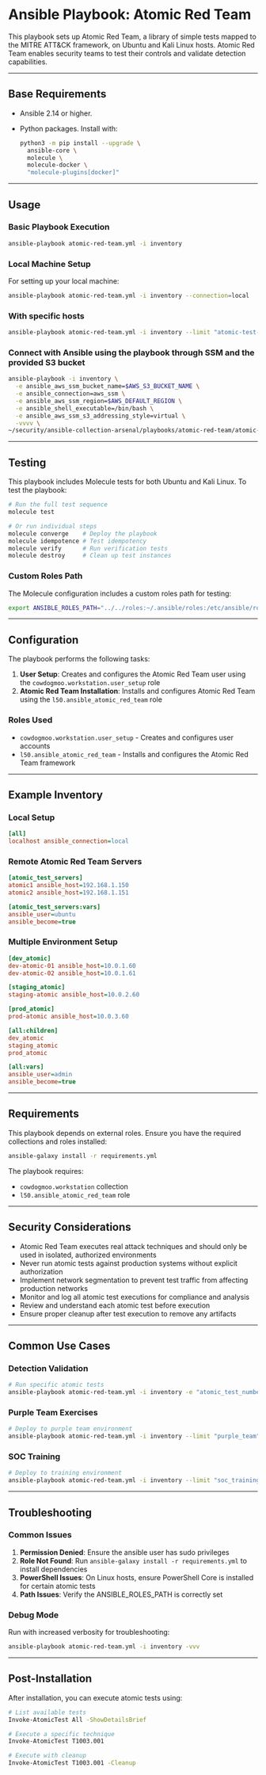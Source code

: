 # Ansible Playbook: Atomic Red Team

This playbook sets up Atomic Red Team, a library of simple tests mapped to the
MITRE ATT&CK framework, on Ubuntu and Kali Linux hosts. Atomic Red Team enables
security teams to test their controls and validate detection capabilities.

---

## Base Requirements

- Ansible 2.14 or higher.
- Python packages. Install with:

  ```bash
  python3 -m pip install --upgrade \
    ansible-core \
    molecule \
    molecule-docker \
    "molecule-plugins[docker]"
  ```

---

## Usage

### Basic Playbook Execution

```bash
ansible-playbook atomic-red-team.yml -i inventory
```

### Local Machine Setup

For setting up your local machine:

```bash
ansible-playbook atomic-red-team.yml -i inventory --connection=local
```

### With specific hosts

```bash
ansible-playbook atomic-red-team.yml -i inventory --limit "atomic-test-servers"
```

### Connect with Ansible using the playbook through SSM and the provided S3 bucket

```bash
ansible-playbook -i inventory \
  -e ansible_aws_ssm_bucket_name=$AWS_S3_BUCKET_NAME \
  -e ansible_connection=aws_ssm \
  -e ansible_aws_ssm_region=$AWS_DEFAULT_REGION \
  -e ansible_shell_executable=/bin/bash \
  -e ansible_aws_ssm_s3_addressing_style=virtual \
  -vvvv \
~/security/ansible-collection-arsenal/playbooks/atomic-red-team/atomic-red-team.yml
```

---

## Testing

This playbook includes Molecule tests for both Ubuntu and Kali Linux. To test
the playbook:

```bash
# Run the full test sequence
molecule test

# Or run individual steps
molecule converge    # Deploy the playbook
molecule idempotence # Test idempotency
molecule verify      # Run verification tests
molecule destroy     # Clean up test instances
```

### Custom Roles Path

The Molecule configuration includes a custom roles path for testing:

```bash
export ANSIBLE_ROLES_PATH="../../roles:~/.ansible/roles:/etc/ansible/roles:$HOME/.ansible/roles"
```

---

## Configuration

The playbook performs the following tasks:

1. **User Setup**: Creates and configures the Atomic Red Team user using the
   `cowdogmoo.workstation.user_setup` role
1. **Atomic Red Team Installation**: Installs and configures Atomic Red Team
   using the `l50.ansible_atomic_red_team` role

### Roles Used

- `cowdogmoo.workstation.user_setup` - Creates and configures user accounts
- `l50.ansible_atomic_red_team` - Installs and configures the Atomic Red Team framework

---

## Example Inventory

### Local Setup

```ini
[all]
localhost ansible_connection=local
```

### Remote Atomic Red Team Servers

```ini
[atomic_test_servers]
atomic1 ansible_host=192.168.1.150
atomic2 ansible_host=192.168.1.151

[atomic_test_servers:vars]
ansible_user=ubuntu
ansible_become=true
```

### Multiple Environment Setup

```ini
[dev_atomic]
dev-atomic-01 ansible_host=10.0.1.60
dev-atomic-02 ansible_host=10.0.1.61

[staging_atomic]
staging-atomic ansible_host=10.0.2.60

[prod_atomic]
prod-atomic ansible_host=10.0.3.60

[all:children]
dev_atomic
staging_atomic
prod_atomic

[all:vars]
ansible_user=admin
ansible_become=true
```

---

## Requirements

This playbook depends on external roles. Ensure you have the required
collections and roles installed:

```bash
ansible-galaxy install -r requirements.yml
```

The playbook requires:

- `cowdogmoo.workstation` collection
- `l50.ansible_atomic_red_team` role

---

## Security Considerations

- Atomic Red Team executes real attack techniques and should only be used in
  isolated, authorized environments
- Never run atomic tests against production systems without explicit authorization
- Implement network segmentation to prevent test traffic from affecting
  production networks
- Monitor and log all atomic test executions for compliance and analysis
- Review and understand each atomic test before execution
- Ensure proper cleanup after test execution to remove any artifacts

---

## Common Use Cases

### Detection Validation

```bash
# Run specific atomic tests
ansible-playbook atomic-red-team.yml -i inventory -e "atomic_test_numbers=['T1003.001', 'T1055']"
```

### Purple Team Exercises

```bash
# Deploy to purple team environment
ansible-playbook atomic-red-team.yml -i inventory --limit "purple_team"
```

### SOC Training

```bash
# Deploy to training environment
ansible-playbook atomic-red-team.yml -i inventory --limit "soc_training"
```

---

## Troubleshooting

### Common Issues

1. **Permission Denied**: Ensure the ansible user has sudo privileges
1. **Role Not Found**: Run `ansible-galaxy install -r requirements.yml` to
   install dependencies
1. **PowerShell Issues**: On Linux hosts, ensure PowerShell Core is installed
   for certain atomic tests
1. **Path Issues**: Verify the ANSIBLE_ROLES_PATH is correctly set

### Debug Mode

Run with increased verbosity for troubleshooting:

```bash
ansible-playbook atomic-red-team.yml -i inventory -vvv
```

---

## Post-Installation

After installation, you can execute atomic tests using:

```bash
# List available tests
Invoke-AtomicTest All -ShowDetailsBrief

# Execute a specific technique
Invoke-AtomicTest T1003.001

# Execute with cleanup
Invoke-AtomicTest T1003.001 -Cleanup
```
